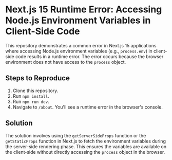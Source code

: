 # Next.js 15 Runtime Error: Accessing Node.js Environment Variables in Client-Side Code

This repository demonstrates a common error in Next.js 15 applications where accessing Node.js environment variables (e.g., `process.env`) in client-side code results in a runtime error.  The error occurs because the browser environment does not have access to the `process` object.

## Steps to Reproduce

1. Clone this repository.
2. Run `npm install`.
3. Run `npm run dev`.
4. Navigate to `/about`. You'll see a runtime error in the browser's console.

## Solution

The solution involves using the `getServerSideProps` function or the `getStaticProps` function in Next.js to fetch the environment variables during the server-side rendering phase.  This ensures the variables are available on the client-side without directly accessing the `process` object in the browser.